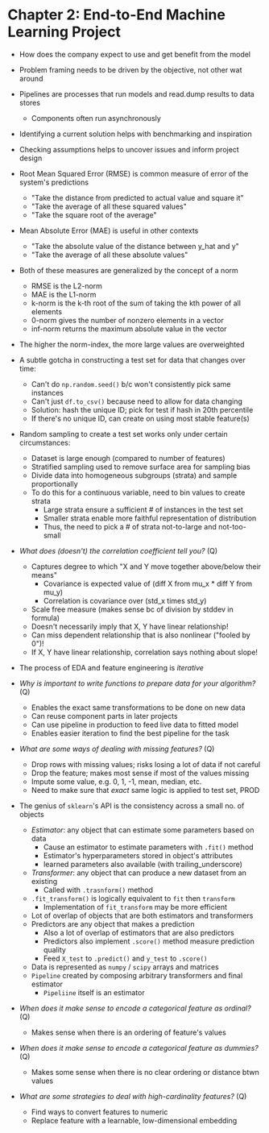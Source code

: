 # Chapter 2: End-to-End Machine Learning Project


- How does the company expect to use and get benefit from the model

- Problem framing needs to be driven by the objective, not other wat around

- Pipelines are processes that run models and read.dump results to data stores
    - Components often run asynchronously

- Identifying a current solution helps with benchmarking and inspiration

- Checking assumptions helps to uncover issues and inform project design

- Root Mean Squared Error (RMSE) is common measure of error of the system's predictions
    - "Take the distance from predicted to actual value and square it"
    - "Take the average of all these squared values"
    - "Take the square root of the average"
    
- Mean Absolute Error (MAE) is useful in other contexts
    - "Take the absolute value of the distance between y_hat and y"
    - "Take the average of all these absolute values"
    
- Both of these measures are generalized by the concept of a norm
    - RMSE is the L2-norm
    - MAE is the L1-norm
    - k-norm is the k-th root of the sum of taking the kth power of all elements
    - 0-norm gives the number of nonzero elements in a vector
    - inf-norm returns the maximum absolute value in the vector

- The higher the norm-index, the more large values are overweighted

- A subtle gotcha in constructing a test set for data that changes over time:
    - Can't do `np.random.seed()` b/c won't consistently pick same instances
    - Can't just `df.to_csv()` because need to allow for data changing
    - Solution: hash the unique ID; pick for test if hash in 20th percentile
    - If there's no unique ID, can create on using most stable feature(s)
    
- Random sampling to create a test set works only under certain circumstances:
    - Dataset is large enough (compared to number of features)
    - Stratified sampling used to remove surface area for sampling bias
    - Divide data into homogeneous subgroups (strata) and sample proportionally
    - To do this for a continuous variable, need to bin values to create strata
        - Large strata ensure a sufficient # of instances in the test set
        - Smaller strata enable more faithful representation of distribution
        - Thus, the need to pick a # of strata not-to-large and not-too-small

- *What does (doesn't) the correlation coefficient tell you?* (Q)
    - Captures degree to which "X and Y move together above/below their means"
        - Covariance is expected value of (diff X from mu_x * diff Y from mu_y)
        - Correlation is covariance over (std_x times std_y)
    - Scale free measure (makes sense bc of division by stddev in formula)
    - Doesn't necessarily imply that X, Y have linear relationship!
    - Can miss dependent relationship that is also nonlinear ("fooled by 0")!
    - If X, Y have linear relationship, correlation says nothing about slope!
    
- The process of EDA and feature engineering is *iterative*

- *Why is important to write functions to prepare data for your algorithm?* (Q)
    - Enables the exact same transformations to be done on new data
    - Can reuse component parts in later projects
    - Can use pipeline in production to feed live data to fitted model
    - Enables easier iteration to find the best pipeline for the task
    
- *What are some ways of dealing with missing features?* (Q)
    - Drop rows with missing values; risks losing a lot of data if not careful
    - Drop the feature; makes most sense if most of the values missing
    - Impute some value, e.g. 0, 1, -1, mean, median, etc.
    - Need to make sure that _exact_ same logic is applied to test set, PROD
    
- The genius of `sklearn`'s API is the consistency across a small no. of objects
    - *Estimator*: any object that can estimate some parameters based on data
        - Cause an estimator to estimate parameters with `.fit()` method
        - Estimator's hyperparameters stored in object's attributes
        - learned parameters also available (with trailing_underscore)
    - *Transformer*: any object that can produce a new dataset from an existing
        - Called with `.trasnform()` method
    - `.fit_transform()` is logically equivalent to `fit` then `transform`
        - Implementation of `fit_transform` may be more efficient 
    - Lot of overlap of objects that are both estimators and transformers
    - Predictors are any object that makes a prediction
        - Also a lot of overlap of estimators that are also predictors
        - Predictors also implement `.score()` method measure prediction quality
        - Feed `X_test` to `.predict()` and `y_test` to `.score()`
    - Data is represented as `numpy` / `scipy` arrays and matrices
    - `Pipeline` created by composing arbitrary transformers and final estimator
        - `Pipeliine` itself is an estimator
  
- *When does it make sense to encode a categorical feature as ordinal?* (Q)      
    - Makes sense when there is an ordering of feature's values

- *When does it make sense to encode a categorical feature as dummies?* (Q)
    - Makes some sense when there is no clear ordering or distance btwn values
    
- *What are some strategies to deal with high-cardinality features?* (Q)
    - Find ways to convert features to numeric
    - Replace feature with a learnable, low-dimensional embedding